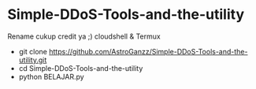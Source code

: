 # Simple-DDoS-Tools-and-the-utility
Rename cukup credit ya ;)
cloudshell & Termux
- git clone https://github.com/AstroGanzz/Simple-DDoS-Tools-and-the-utility.git
- cd Simple-DDoS-Tools-and-the-utility
- python BELAJAR.py
